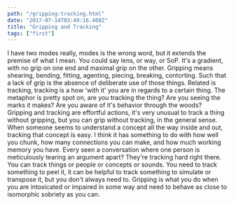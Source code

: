 ```yaml
---
path: "/gripping-tracking.html"
date: "2017-07-14T03:49:16.408Z"
title: "Gripping and Tracking"
tags: ["first"]
---
```




I have two modes really, modes is the wrong word, but it extends the premise of what I mean. You could say lens, or way, or SoP. It's a gradient, with no grip on one end and maximal grip on the other. Gripping means shearing, bending, fitting, agenting, piecing, breaking, contorting. Such that a lack of grip is the absence of deliberate use of those things. Related is tracking, tracking is a how 'with it' you are in regards to a certain thing. The metaphor is pretty spot on, are you tracking the thing? Are you seeing the marks it makes? Are you aware of it's behavior through the woods? Gripping and tracking are effortful actions, it's very unusual to track a thing without gripping, but you can grip without tracking, in the general sense. When someone seems to understand a concept all the way inside and out, tracking that concept is easy. I think it has something to do with how well you chunk, how many connections you can make, and how much working memory you have. Every seen a conversation where one person is meticulously tearing an argument apart? They're tracking hard right there. You can track things or people or concepts or sounds. You need to track something to peel it, it can be helpful to track something to simulate or transpose it, but you don't always need to. Gripping is what you do when you are intoxicated or impaired in some way and need to behave as close to isomorphic sobriety as you can. 
